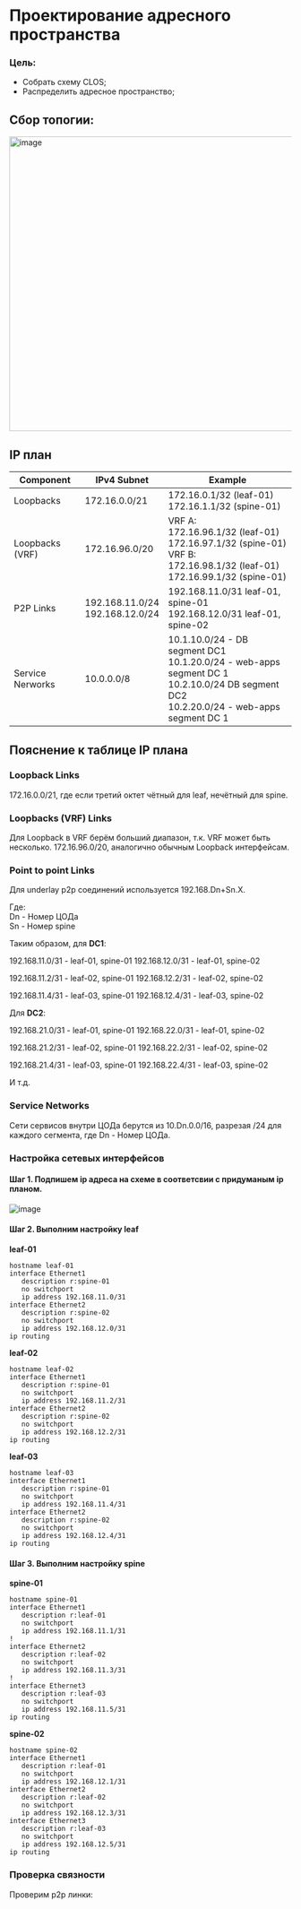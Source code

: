 # Проектирование адресного пространства

### Цель:
- Собрать схему CLOS;
- Распределить адресное пространство;


## Сбор топогии:
<img width="526" alt="image" src="https://github.com/user-attachments/assets/82b329a0-4bc5-43fe-be58-5e635c334b7f" />



## IP план


| Component       | IPv4 Subnet           | Example                 |
|---------------------|-------------------------|-----------------------------|
| Loopbacks  | 172.16.0.0/21     | 172.16.0.1/32 (leaf-01) <br>172.16.1.1/32 (spine-01)|
| Loopbacks (VRF)  | 172.16.96.0/20   | VRF A:<br>172.16.96.1/32 (leaf-01) <br> 172.16.97.1/32 (spine-01)<br>VRF B:<br> 172.16.98.1/32 (leaf-01)<br>172.16.99.1/32 (spine-01)|
| P2P Links          | 192.168.11.0/24<br>192.168.12.0/24   | 192.168.11.0/31 leaf-01, spine-01<br>192.168.12.0/31 leaf-01, spine-02 |
|Service Nerworks | 10.0.0.0/8 | 10.1.10.0/24 - DB segment DC1 <br>10.1.20.0/24 - web-apps segment DC 1<br>10.2.10.0/24 DB segment DC2<br>10.2.20.0/24 - web-apps segment DC 1

## Пояснение к таблице IP плана


### Loopback Links  

172.16.0.0/21, где если третий октет чётный для leaf, нечётный для spine.

### Loopbacks (VRF) Links 

Для Loopback в VRF берём больший диапазон, т.к. VRF может быть несколько. 
172.16.96.0/20, аналогично обычным Loopback интерфейсам.


### Point to point Links

Для underlay p2p соединений используется 192.168.Dn+Sn.X. 

Где:  
Dn - Номер ЦОДа  
Sn - Номер spine

Таким образом, для **DC1**: 

192.168.11.0/31 - leaf-01, spine-01
192.168.12.0/31 - leaf-01, spine-02

192.168.11.2/31 - leaf-02, spine-01
192.168.12.2/31 - leaf-02, spine-02

192.168.11.4/31 - leaf-03, spine-01
192.168.12.4/31 - leaf-03, spine-02

Для **DC2**:

192.168.21.0/31 - leaf-01, spine-01
192.168.22.0/31 - leaf-01, spine-02

192.168.21.2/31 - leaf-02, spine-01
192.168.22.2/31 - leaf-02, spine-02

192.168.21.4/31 - leaf-03, spine-01
192.168.22.4/31 - leaf-03, spine-02

И т.д.

### Service Networks

Сети сервисов внутри ЦОДа берутся из 10.Dn.0.0/16, разрезая /24 для каждого сегмента, где Dn - Номер ЦОДа.


### Настройка сетевых интерфейсов

#### Шаг 1. Подпишем ip адреса на схеме в соответсвии с придуманым ip планом.
 
![image](https://github.com/user-attachments/assets/7a7a24a6-6531-497d-b0c1-452017b9c731)

#### Шаг 2. Выполним настройку leaf

**leaf-01**
```
hostname leaf-01
interface Ethernet1
   description r:spine-01
   no switchport
   ip address 192.168.11.0/31
interface Ethernet2
   description r:spine-02
   no switchport
   ip address 192.168.12.0/31
ip routing
```

**leaf-02**
```
hostname leaf-02
interface Ethernet1
   description r:spine-01
   no switchport
   ip address 192.168.11.2/31
interface Ethernet2
   description r:spine-02
   no switchport
   ip address 192.168.12.2/31
ip routing
```

**leaf-03**
```
hostname leaf-03
interface Ethernet1
   description r:spine-01
   no switchport
   ip address 192.168.11.4/31
interface Ethernet2
   description r:spine-02
   no switchport
   ip address 192.168.12.4/31
ip routing
```

#### Шаг 3. Выполним настройку spine

**spine-01**
```
hostname spine-01
interface Ethernet1
   description r:leaf-01
   no switchport
   ip address 192.168.11.1/31
!
interface Ethernet2
   description r:leaf-02
   no switchport
   ip address 192.168.11.3/31
!
interface Ethernet3
   description r:leaf-03
   no switchport
   ip address 192.168.11.5/31
ip routing
```
**spine-02**
```
hostname spine-02
interface Ethernet1
   description r:leaf-01
   no switchport
   ip address 192.168.12.1/31
interface Ethernet2
   description r:leaf-02
   no switchport
   ip address 192.168.12.3/31
interface Ethernet3
   description r:leaf-03
   no switchport
   ip address 192.168.12.5/31
ip routing
```


### Проверка связности

Проверим p2p линки:

